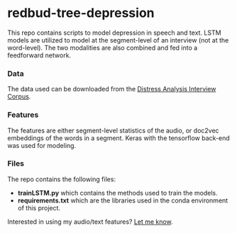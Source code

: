 # redbud-tree-depression
This repo contains scripts to model depression in speech and text. LSTM models are utilized to model at the segment-level of an interview (not at the word-level). The two modalities are also combined and fed into a feedforward network. 

### Data
The data used can be downloaded from the [Distress Analysis Interview Corpus](http://dcapswoz.ict.usc.edu/).

### Features
The features are either segment-level statistics of the audio, or doc2vec embeddings of the words in a segment. Keras with the tensorflow back-end was used for modeling.

### Files
The repo contains the following files:

- **trainLSTM.py** which contains the methods used to train the models.
- **requirements.txt** which are the libraries used in the conda environment of this project.

Interested in using my audio/text features? [Let me know](mailto:tuka@mit.edu).
